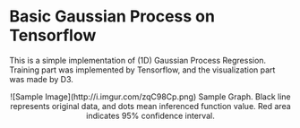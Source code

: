 # Basic Gaussian Process on Tensorflow

This is a simple implementation of (1D) Gaussian Process Regression. Training part was implemented by Tensorflow, and the visualization part was made by D3.

<div style="text-align:center">
![Sample Image](http://i.imgur.com/zqC98Cp.png)
Sample Graph.
Black line represents original data, and dots mean inferenced function value. Red area indicates 95% confidence interval.
</div>